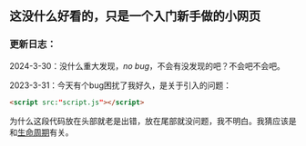 ## 这没什么好看的，只是一个入门新手做的小网页



### 更新日志：

2024-3-30：没什么重大发现，*no bug*，不会有没发现的吧？不会吧不会吧。

2023-3-31：今天有个bug困扰了我好久，是关于引入的问题：
```html
<script src:"script.js"></script>
```
为什么这段代码放在头部就老是出错，放在尾部就没问题，我不明白。我猜应该是和[生命周期](https://cn.bing.com/search?q=%E7%94%9F%E5%91%BD%E5%91%A8%E6%9C%9F&form=ANNTH1&refig=66090f139e774710beb30dc9c529a215&pc=U531&sp=6&lq=0&qs=HS&sk=PRES1HS5&sc=10-0&cvid=66090f139e774710beb30dc9c529a215)有关。
